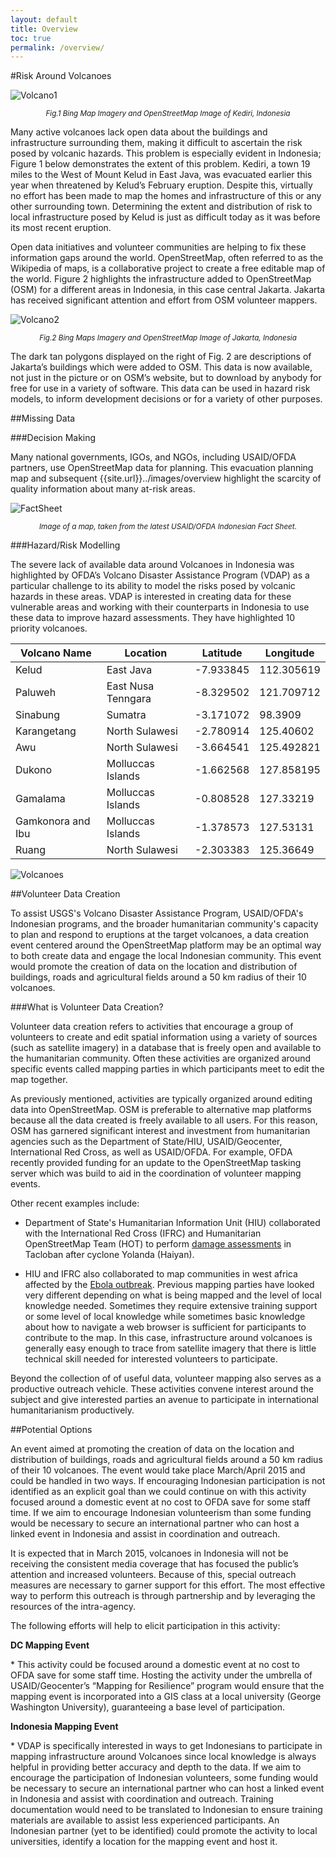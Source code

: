 ```yaml
---
layout: default 
title: Overview
toc: true
permalink: /overview/
---
```


#Risk Around Volcanoes

<!--<nav class="toc"></nav>-->

![Volcano1]({{site.url}}../images/overview/osm2ge.png)

<center><sup><i>Fig.1 Bing Map Imagery and OpenStreetMap Image of Kediri, Indonesia</i></sup></center>

Many active volcanoes lack open data about the buildings and infrastructure surrounding them, making it difficult to ascertain the risk posed by volcanic hazards. This problem is especially evident in Indonesia; Figure 1 below demonstrates the extent of this problem. Kediri, a town 19 miles to the West of Mount Kelud in East Java, was evacuated earlier this year when threatened by Kelud’s February eruption. Despite this, virtually no effort has been made to map the homes and infrastructure of this or any other surrounding town. Determining the extent and distribution of risk to local infrastructure posed by Kelud is just as difficult today as it was before its most recent eruption.


Open data initiatives and volunteer communities are helping to fix these information gaps around the world. OpenStreetMap, often referred to as the Wikipedia of maps, is a collaborative project to create a free editable map of the world. Figure 2 highlights the infrastructure added to OpenStreetMap (OSM) for a different areas in Indonesia, in this case central Jakarta. Jakarta has received significant attention and effort from OSM volunteer mappers.

![Volcano2]({{site.url}}../images/overview/osm2ge2.png)

<center><sup><i>Fig.2 Bing Maps Imagery and OpenStreetMap Image of Jakarta, Indonesia</i></sup></center>

The dark tan polygons displayed on the right of Fig. 2 are descriptions of Jakarta’s buildings which were added to OSM. This data is now available, not just in the picture or on OSM’s website, but to download by anybody for free for use in a variety of software. This data can be used in hazard risk models, to inform development decisions or for a variety of other purposes.


##Missing Data

###Decision Making

Many national governments, IGOs, and NGOs, including USAID/OFDA partners, use OpenStreetMap data for planning. This evacuation planning map and subsequent {{site.url}}../images/overview highlight the scarcity of quality information about many at-risk areas.

![FactSheet]({{site.url}}../images/overview/harlan.png)

<center><sup><i>Image of a map, taken from the latest USAID/OFDA Indonesian Fact Sheet.</i></sup></center>


###Hazard/Risk Modelling

The severe lack of available data around Volcanoes in Indonesia was highlighted by OFDA’s Volcano Disaster Assistance Program (VDAP) as a particular challenge to its ability to model the risks posed by volcanic hazards in these areas. VDAP is interested in creating data for these vulnerable areas and working with their counterparts in Indonesia to use these data to improve hazard assessments. They have highlighted 10 priority volcanoes.

<ol></ol>

<table>
  <thead>
    <tr>
      <th>Volcano Name</th>
      <th>Location</th>
      <th>Latitude</th>
      <th>Longitude</th>
    </tr>
  </thead>
  <tbody>
    <tr>
      <td>Kelud</td>
      <td>East Java</td>
      <td>-7.933845</td>
      <td>112.305619</td>
    </tr>
    <tr>
      <td>Paluweh</td>
      <td>East Nusa Tenngara</td>
      <td>-8.329502</td>
      <td>121.709712</td>
    </tr>
    <tr>
      <td>Sinabung</td>
      <td>Sumatra</td>
      <td>-3.171072</td>
      <td>98.3909</td>
    </tr>
    <tr>
      <td>Karangetang</td>
      <td>North Sulawesi</td>
      <td>-2.780914</td>
      <td>125.40602</td>
    </tr>
    <tr>
      <td>Awu</td>
      <td>North Sulawesi</td>
      <td>-3.664541</td>
      <td>125.492821</td>
    </tr>
    <tr>
      <td>Dukono</td>
      <td>Molluccas Islands</td>
      <td>-1.662568</td>
      <td>127.858195</td>
    </tr>
    <tr>
      <td>Gamalama</td>
      <td>Molluccas Islands</td>
      <td>-0.808528</td>
      <td>127.33219</td>
    </tr>
    <tr>
      <td>Gamkonora and Ibu</td>
      <td>Molluccas Islands</td>
      <td>-1.378573</td>
      <td>127.53131</td>
    </tr>
    <tr>
      <td>Ruang</td>
      <td>North Sulawesi</td>
      <td>-2.303383</td>
      <td>125.36649</td>
    </tr>
    </tr>
  </tbody>
</table>

![Volcanoes]({{site.url}}../images/overview/ind.png)


##Volunteer Data Creation

To assist USGS's Volcano Disaster Assistance Program, USAID/OFDA's Indonesian programs, and the broader humanitarian community's capacity to plan and respond to eruptions at the target volcanoes, a data creation event centered around the OpenStreetMap platform may be an optimal way to both create data and engage the local Indonesian community. This event would promote the creation of data on the location and distribution of buildings, roads and agricultural fields around a 50 km radius of their 10 volcanoes.

###What is Volunteer Data Creation?

Volunteer data creation refers to activities that encourage a group of volunteers to create and edit spatial information using a variety of sources (such as satellite imagery) in a database that is freely open and available to the humanitarian community. Often these activities are organized around specific events called mapping parties in which participants meet to edit the map together.

As previously mentioned, activities are typically organized around editing data into OpenStreetMap. OSM is preferable to alternative map platforms because all the data created is freely available to all users. For this reason, OSM has garnered significant interest and investment from humanitarian agencies such as the Department of State/HIU, USAID/Geocenter, International Red Cross, as well as USAID/OFDA. For example, OFDA recently provided funding for an update to the OpenStreetMap tasking server which was build to aid in the coordination of volunteer mapping events.

Other recent examples include:

* Department of State's Humanitarian Information Unit (HIU) collaborated with the International Red Cross (IFRC) and Humanitarian OpenStreetMap Team (HOT) to perform [damage assessments](http://bit.ly/1wMBS37) in Tacloban after cyclone Yolanda (Haiyan).

* HIU and IFRC also collaborated to map communities in west africa affected by the [Ebola outbreak](http://bit.ly/ZeRWj2). 
Previous mapping parties have looked very different depending on what is being mapped and the level of local knowledge needed. Sometimes they require extensive training support or some level of local knowledge while sometimes basic knowledge about how to navigate a web browser is sufficient for participants to contribute to the map. In this case, infrastructure around volcanoes is generally easy enough to trace from satellite imagery that there is little technical skill needed for interested volunteers to participate.

Beyond the collection of of useful data, volunteer mapping also serves as a productive outreach vehicle. These activities convene interest around the subject and give interested parties an avenue to participate in international humanitarianism productively.

##Potential Options

An event aimed at promoting the creation of data on the location and distribution of buildings, roads and agricultural fields around a 50 km radius of their 10 volcanoes. The event would take place March/April 2015 and could be handled in two ways. If encouraging Indonesian participation is not identified as an explicit goal than we could continue on with this activity focused around a domestic event at no cost to OFDA save for some staff time. If we aim to encourage Indonesian volunteerism than some funding would be necessary to secure an international partner who can host a linked event in Indonesia and assist in coordination and outreach.

It is expected that in March 2015, volcanoes in Indonesia will not be receiving the consistent media coverage that has focused the public’s attention and increased volunteers. Because of this, special outreach measures are necessary to garner support for this effort. The most effective way to perform this outreach is through partnership and by leveraging the resources of the intra-agency.

The following efforts will help to elicit participation in this activity:

<strong>DC Mapping Event</strong>
<ol></ol>
* This activity could be focused around a domestic event at no cost to OFDA save for some staff time. Hosting the activity under the umbrella of USAID/Geocenter’s “Mapping for Resilience” program would ensure that the mapping event is incorporated into a GIS class at a local university (George Washington University), guaranteeing a base level of participation.
<ol></ol>

<strong>Indonesia Mapping Event</strong>
<ol></ol>
* VDAP is specifically interested in ways to get Indonesians to participate in mapping infrastructure around Volcanoes since local knowledge is always helpful in providing better accuracy and depth to the data. If we aim to encourage the participation of Indonesian volunteers, some funding would be necessary to secure an international partner who can host a linked event in Indonesia and assist with coordination and outreach. Training documentation would need to be translated to Indonesian to ensure training materials are available to assist less experienced participants. An Indonesian partner (yet to be identified) could promote the activity to local universities, identify a location for the mapping event and host it.

